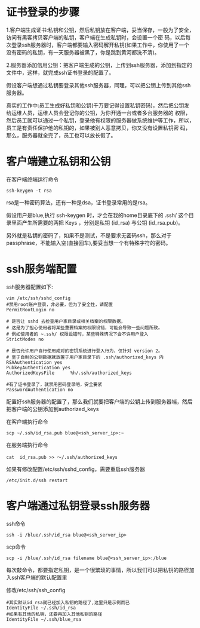 
# 证书登录的步骤

1.客户端生成证书:私钥和公钥，然后私钥放在客户端，妥当保存，一般为了安全，访问有黑客拷贝客户端的私钥，客户端在生成私钥时，会设置一个密 码，以后每次登录ssh服务器时，客户端都要输入密码解开私钥(如果工作中，你使用了一个没有密码的私钥，有一天服务器被黑了，你是跳到黄河都洗不清)。

2.服务器添加信用公钥：把客户端生成的公钥，上传到ssh服务器，添加到指定的文件中，这样，就完成ssh证书登录的配置了。

假设客户端想通过私钥要登录其他ssh服务器，同理，可以把公钥上传到其他ssh服务器。

真实的工作中:员工生成好私钥和公钥(千万要记得设置私钥密码)，然后把公钥发给运维人员，运维人员会登记你的公钥，为你开通一台或者多台服务器的 权限，然后员工就可以通过一个私钥，登录他有权限的服务器做系统维护等工作，所以，员工是有责任保护他的私钥的，如果被别人恶意拷贝，你又没有设置私钥密 码，那么，服务器就全完了，员工也可以放长假了。

# 客户端建立私钥和公钥

在客户端终端运行命令

```
ssh-keygen -t rsa
```
rsa是一种密码算法，还有一种是dsa，证书登录常用的是rsa。

假设用户是blue,执行 ssh-keygen 时，才会在我的home目录底下的 .ssh/ 这个目录里面产生所需要的两把 Keys ，分别是私钥 (id_rsa) 与公钥 (id_rsa.pub)。

另外就是私钥的密码了，如果不是测试，不是要求无密码ssh，那么对于passphrase，不能输入空(直接回车),要妥当想一个有特殊字符的密码。

# ssh服务端配置
ssh服务器配置如下:
```
vim /etc/ssh/sshd_config
#禁用root账户登录，非必要，但为了安全性，请配置
PermitRootLogin no

# 是否让 sshd 去检查用户家目录或相关档案的权限数据，
# 这是为了担心使用者将某些重要档案的权限设错，可能会导致一些问题所致。
# 例如使用者的 ~.ssh/ 权限设错时，某些特殊情况下会不许用户登入
StrictModes no

# 是否允许用户自行使用成对的密钥系统进行登入行为，仅针对 version 2。
# 至于自制的公钥数据就放置于用户家目录下的 .ssh/authorized_keys 内
RSAAuthentication yes
PubkeyAuthentication yes
AuthorizedKeysFile      %h/.ssh/authorized_keys

#有了证书登录了，就禁用密码登录吧，安全要紧
PasswordAuthentication no
```

配置好ssh服务器的配置了，那么我们就要把客户端的公钥上传到服务器端，然后把客户端的公钥添加到authorized_keys

在客户端执行命令

```
scp ~/.ssh/id_rsa.pub blue@<ssh_server_ip>:~
```

在服务端执行命令

```
cat  id_rsa.pub >> ～/.ssh/authorized_keys
```

如果有修改配置/etc/ssh/sshd_config，需要重启ssh服务器
```
/etc/init.d/ssh restart
```

# 客户端通过私钥登录ssh服务器
ssh命令

```
ssh -i /blue/.ssh/id_rsa blue@<ssh_server_ip>
```

scp命令
```
scp -i /blue/.ssh/id_rsa filename blue@<ssh_server_ip>:/blue
```

每次敲命令，都要指定私钥，是一个很繁琐的事情，所以我们可以把私钥的路径加入ssh客户端的默认配置里

修改/etc/ssh/ssh_config

```
#其实默认id_rsa就已经加入私钥的路径了,这里只是示例而已
IdentityFile ~/.ssh/id_rsa
#如果有其他的私钥，还要再加入其他私钥的路径
IdentityFile ~/.ssh/blue_rsa
```







